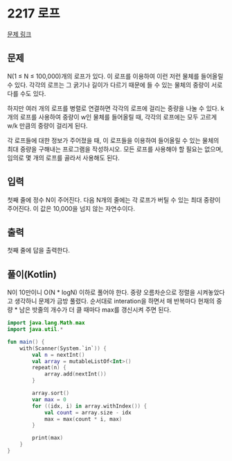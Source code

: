# 2217 로프

[문제 링크](https://www.acmicpc.net/problem/2217)

## 문제

N(1 ≤ N ≤ 100,000)개의 로프가 있다. 이 로프를 이용하여 이런 저런 물체를 들어올릴 수 있다. 각각의 로프는 그 굵기나 길이가 다르기 때문에 들 수 있는 물체의 중량이 서로 다를 수도 있다.

하지만 여러 개의 로프를 병렬로 연결하면 각각의 로프에 걸리는 중량을 나눌 수 있다. k개의 로프를 사용하여 중량이 w인 물체를 들어올릴 때, 각각의 로프에는 모두 고르게 w/k 만큼의 중량이 걸리게 된다.

각 로프들에 대한 정보가 주어졌을 때, 이 로프들을 이용하여 들어올릴 수 있는 물체의 최대 중량을 구해내는 프로그램을 작성하시오. 모든 로프를 사용해야 할 필요는 없으며, 임의로 몇 개의 로프를 골라서 사용해도 된다.

## 입력

첫째 줄에 정수 N이 주어진다. 다음 N개의 줄에는 각 로프가 버틸 수 있는 최대 중량이 주어진다. 이 값은 10,000을 넘지 않는 자연수이다.

## 출력

첫째 줄에 답을 출력한다.

## 풀이(Kotlin)

N이 10만이니 O(N * logN) 이하로 풀어야 한다. 중량 오름차순으로 정렬을 시켜놓았다고 생각하니 문제가 금방 풀렸다.
순서대로 interation을 하면서 매 반복마다 현재의 중량 * 남은 밧줄의 개수가 더 클 때마다 max를 갱신시켜 주면 된다.

```kotlin
import java.lang.Math.max
import java.util.*

fun main() {
    with(Scanner(System.`in`)) {
        val n = nextInt()
        val array = mutableListOf<Int>()
        repeat(n) {
            array.add(nextInt())
        }

        array.sort()
        var max = 0
        for ((idx, i) in array.withIndex()) {
            val count = array.size - idx
            max = max(count * i, max)
        }

        print(max)
    }
}
```
